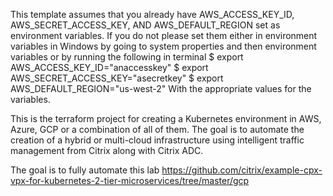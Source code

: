 This template assumes that you already have AWS_ACCESS_KEY_ID, AWS_SECRET_ACCESS_KEY, AND AWS_DEFAULT_REGION set as environment variables. If you do not please set them either in environment variables in Windows by going to system properties and then environment variables or by running the following in terminal
$ export AWS_ACCESS_KEY_ID="anaccesskey"
$ export AWS_SECRET_ACCESS_KEY="asecretkey"
$ export AWS_DEFAULT_REGION="us-west-2"
With the appropriate values for the variables.

This is the terraform project for creating a Kubernetes environment in AWS, Azure, GCP or a combination of all of them. The goal is to automate the creation of a hybrid or
multi-cloud infrastructure using intelligent traffic management from Citrix along with Citrix ADC.

The goal is to fully automate this lab https://github.com/citrix/example-cpx-vpx-for-kubernetes-2-tier-microservices/tree/master/gcp
